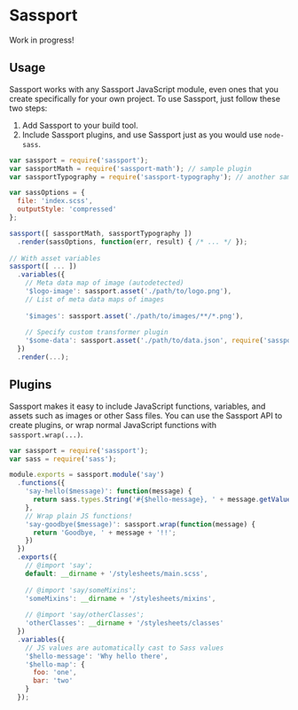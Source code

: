 # Sassport
Work in progress!

## Usage
Sassport works with any Sassport JavaScript module, even ones that you create specifically for your own project. To use Sassport, just follow these two steps:

1. Add Sassport to your build tool.
2. Include Sassport plugins, and use Sassport just as you would use `node-sass`.

```js
var sassport = require('sassport');
var sassportMath = require('sassport-math'); // sample plugin
var sassportTypography = require('sassport-typography'); // another sample plugin

var sassOptions = {
  file: 'index.scss',
  outputStyle: 'compressed'
};

sassport([ sassportMath, sassportTypography ])
  .render(sassOptions, function(err, result) { /* ... */ });
  
// With asset variables
sassport([ ... ])
  .variables({
    // Meta data map of image (autodetected)
    '$logo-image': sassport.asset('./path/to/logo.png'), 
    // List of meta data maps of images
    
    '$images': sassport.asset('./path/to/images/**/*.png'), 
    
    // Specify custom transformer plugin
    '$some-data': sassport.asset('./path/to/data.json', require('sassport-json-plugin'))
  })
  .render(...);
```

## Plugins
Sassport makes it easy to include JavaScript functions, variables, and assets such as images or other Sass files. You can use the Sassport API to create plugins, or wrap normal JavaScript functions with `sassport.wrap(...)`.

```js
var sassport = require('sassport');
var sass = require('sass');

module.exports = sassport.module('say')
  .functions({
    'say-hello($message)': function(message) {
      return sass.types.String('#{$hello-message}, ' + message.getValue() + '!!');
    },
    // Wrap plain JS functions!
    'say-goodbye($message)': sassport.wrap(function(message) {
      return 'Goodbye, ' + message + '!!';
    })
  })
  .exports({
    // @import 'say';
    default: __dirname + '/stylesheets/main.scss',
    
    // @import 'say/someMixins';
    'someMixins': __dirname + '/stylesheets/mixins',
    
    // @import 'say/otherClasses';
    'otherClasses': __dirname + '/stylesheets/classes'
  })
  .variables({
    // JS values are automatically cast to Sass values
    '$hello-message': 'Why hello there',
    '$hello-map': {
      foo: 'one',
      bar: 'two'
    }
  });
```


